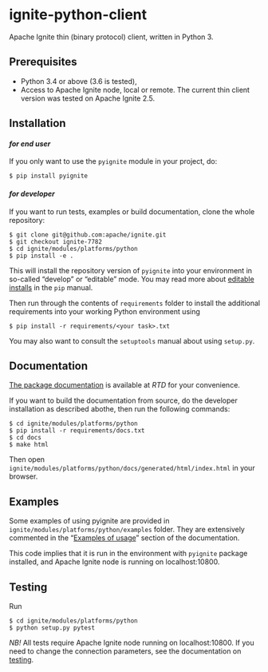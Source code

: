 # ignite-python-client
Apache Ignite thin (binary protocol) client, written in Python 3.

## Prerequisites

- Python 3.4 or above (3.6 is tested),
- Access to Apache Ignite node, local or remote. The current thin client
  version was tested on Apache Ignite 2.5.

## Installation

#### *for end user*
If you only want to use the `pyignite` module in your project, do:
```
$ pip install pyignite
```

#### *for developer*
If you want to run tests, examples or build documentation, clone
the whole repository:
```
$ git clone git@github.com:apache/ignite.git
$ git checkout ignite-7782
$ cd ignite/modules/platforms/python
$ pip install -e .
```

This will install the repository version of `pyignite` into your environment
in so-called “develop” or “editable” mode. You may read more about
[editable installs](https://pip.pypa.io/en/stable/reference/pip_install/#editable-installs)
in the `pip` manual.

Then run through the contents of `requirements` folder to install
the additional requirements into your working Python environment using
```
$ pip install -r requirements/<your task>.txt
```

You may also want to consult the `setuptools` manual about using `setup.py`.

## Documentation
[The package documentation](https://apache-ignite-binary-protocol-client.readthedocs.io)
is available at *RTD* for your convenience.

If you want to build the documentation from source, do the developer
installation as described abothe, then run the following commands:
```
$ cd ignite/modules/platforms/python
$ pip install -r requirements/docs.txt
$ cd docs
$ make html
```

Then open `ignite/modules/platforms/python/docs/generated/html/index.html`
in your browser.

## Examples
Some examples of using pyignite are provided in
`ignite/modules/platforms/python/examples` folder. They are extensively
commented in the
“[Examples of usage](https://apache-ignite-binary-protocol-client.readthedocs.io/en/latest/examples.html)”
section of the documentation.

This code implies that it is run in the environment with `pyignite` package
installed, and Apache Ignite node is running on localhost:10800.

## Testing
Run
```
$ cd ignite/modules/platforms/python
$ python setup.py pytest
```

*NB!* All tests require Apache Ignite node running on localhost:10800.
If you need to change the connection parameters, see the documentation on
[testing](https://apache-ignite-binary-protocol-client.readthedocs.io/en/latest/readme.html#testing).
